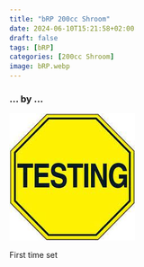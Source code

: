 ```yaml
---
title: "bRP 200cc Shroom"
date: 2024-06-10T15:21:58+02:00
draft: false
tags: [bRP]
categories: [200cc Shroom]
image: bRP.webp
---
```

### ... by ...
![Nothing there](testing.jpg)

First time set